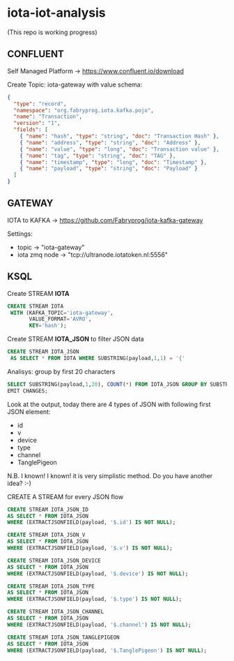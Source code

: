 # iota-iot-analysis
(This repo is working progress)

## CONFLUENT

Self Managed Platform -> https://www.confluent.io/download

Create Topic: iota-gateway with value schema: 

```json
{
  "type": "record",
  "namespace": "org.fabryprog.iota.kafka.pojo",
  "name": "Transaction",
  "version": "1",
  "fields": [
    { "name": "hash", "type": "string", "doc": "Transaction Hash" },
    { "name": "address", "type": "string", "doc": "Address" },
    { "name": "value", "type": "long", "doc": "Transaction value" },
    { "name": "tag", "type": "string", "doc": "TAG" },
    { "name": "timestamp", "type": "long", "doc": "Timestamp" },
    { "name": "payload", "type": "string", "doc": "Payload" }
  ]
}
```

## GATEWAY

IOTA to KAFKA -> https://github.com/Fabryprog/iota-kafka-gateway

Settings:
 - topic -> "iota-gateway"
 - iota zmq node -> "tcp://ultranode.iotatoken.nl:5556"

## KSQL

Create STREAM **IOTA**

```sql
CREATE STREAM IOTA
 WITH (KAFKA_TOPIC='iota-gateway',
       VALUE_FORMAT='AVRO',
       KEY='hash');
```

Create STREAM **IOTA_JSON** to filter JSON data

```sql
CREATE STREAM IOTA_JSON
 AS SELECT * FROM IOTA WHERE SUBSTRING(payload,1,1) = '{'
```

Analisys: group by first 20 characters

```sql
SELECT SUBSTRING(payload,1,20), COUNT(*) FROM IOTA_JSON GROUP BY SUBSTRING(payload,1,20)
EMIT CHANGES;
```
Look at the output, today there are 4 types of JSON with following first JSON element:
 - id
 - v
 - device
 - type
 - channel
 - TanglePigeon
 
N.B. I known! I known! it is very simplistic method. Do you have another idea? :-)

CREATE A STREAM for every JSON flow

```sql
CREATE STREAM IOTA_JSON_ID
AS SELECT * FROM IOTA_JSON
WHERE (EXTRACTJSONFIELD(payload, '$.id') IS NOT NULL);

CREATE STREAM IOTA_JSON_V
AS SELECT * FROM IOTA_JSON
WHERE (EXTRACTJSONFIELD(payload, '$.v') IS NOT NULL);

CREATE STREAM IOTA_JSON_DEVICE
AS SELECT * FROM IOTA_JSON
WHERE (EXTRACTJSONFIELD(payload, '$.device') IS NOT NULL);

CREATE STREAM IOTA_JSON_TYPE
AS SELECT * FROM IOTA_JSON
WHERE (EXTRACTJSONFIELD(payload, '$.type') IS NOT NULL);

CREATE STREAM IOTA_JSON_CHANNEL
AS SELECT * FROM IOTA_JSON
WHERE (EXTRACTJSONFIELD(payload, '$.channel') IS NOT NULL);

CREATE STREAM IOTA_JSON_TANGLEPIGEON
AS SELECT * FROM IOTA_JSON
WHERE (EXTRACTJSONFIELD(payload, '$.TanglePigeon') IS NOT NULL);

```

